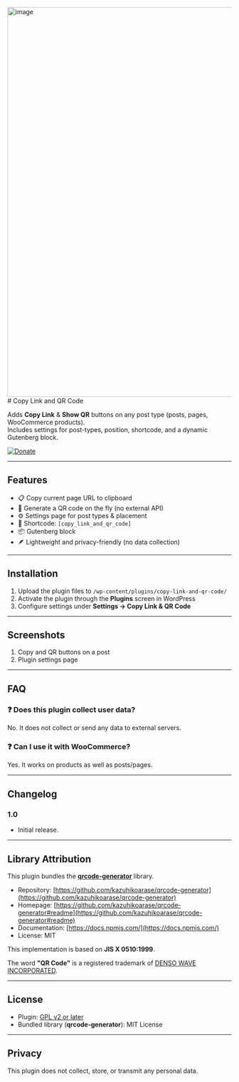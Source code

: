 <img width="1414" height="875" alt="image" src="https://github.com/user-attachments/assets/d69bb9dd-e6d7-42f8-968b-62a97fe05543" /># Copy Link and QR Code

Adds **Copy Link** & **Show QR** buttons on any post type (posts, pages, WooCommerce products).  
Includes settings for post-types, position, shortcode, and a dynamic Gutenberg block.

[![Donate](https://img.shields.io/badge/Donate-PayPal-blue.svg)](https://www.paypal.com/paypalme/kishanparmar4951)

---

## Features

- 📋 Copy current page URL to clipboard  
- 📱 Generate a QR code on the fly (no external API)  
- ⚙️ Settings page for post types & placement  
- 🔧 Shortcode: `[copy_link_and_qr_code]`  
- 📦 Gutenberg block  
- 🪶 Lightweight and privacy-friendly (no data collection)  

---

## Installation

1. Upload the plugin files to `/wp-content/plugins/copy-link-and-qr-code/`  
2. Activate the plugin through the **Plugins** screen in WordPress  
3. Configure settings under **Settings → Copy Link & QR Code**  

---

## Screenshots

1. Copy and QR buttons on a post  
2. Plugin settings page  

---

## FAQ

### ❓ Does this plugin collect user data?  
No. It does not collect or send any data to external servers.  

### ❓ Can I use it with WooCommerce?  
Yes. It works on products as well as posts/pages.  

---

## Changelog

### 1.0
- Initial release.  

---

## Library Attribution

This plugin bundles the **[qrcode-generator](https://www.npmjs.com/package/qrcode-generator)** library.  

- Repository: [https://github.com/kazuhikoarase/qrcode-generator](https://github.com/kazuhikoarase/qrcode-generator)  
- Homepage: [https://github.com/kazuhikoarase/qrcode-generator#readme](https://github.com/kazuhikoarase/qrcode-generator#readme)  
- Documentation: [https://docs.npmjs.com/](https://docs.npmjs.com/)  
- License: MIT  

This implementation is based on **JIS X 0510:1999**.  

The word **"QR Code"** is a registered trademark of [DENSO WAVE INCORPORATED](http://www.denso-wave.com/qrcode/faqpatent-e.html).  

---

## License

- Plugin: [GPL v2 or later](https://www.gnu.org/licenses/gpl-2.0.html)  
- Bundled library (**qrcode-generator**): MIT License  

---

## Privacy

This plugin does not collect, store, or transmit any personal data.
